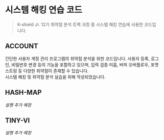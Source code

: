 # 시스템 해킹 연습 코드

> K-shield Jr. 12기 취약점 분석 트랙 과정 중 시스템 해킹 연습에 사용한 코드입니다.

## ACCOUNT
간단한 사용자 계정 관리 프로그램의 취약점 분석을 위한 코드입니다.
사용자 등록, 로그인, 비밀번호 변경 등의 기능을 포함하고 있으며, 입력 검증 미흡, 버퍼 오버플로우, 포맷 스트링 등 다양한 취약점이 존재할 수 있습니다.  
시스템 해킹 및 취약점 분석 실습을 위해 작성되었습니다.

## HASH-MAP
_설명 추가 예정_

## TINY-VI
_설명 추가 예정_
